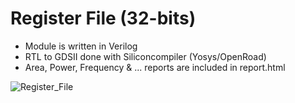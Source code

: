 # Register File (32-bits)

- Module is written in Verilog
- RTL to GDSII done with Siliconcompiler (Yosys/OpenRoad)
- Area, Power, Frequency & ... reports are included in report.html

![Register_File](https://github.com/ArvinDelavari/Digital-Circuits-Verilog/assets/86099054/e1d01cf2-814a-44c5-b281-b27054f9a1d6)
